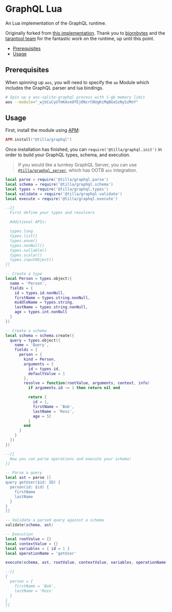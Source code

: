 # GraphQL Lua

An Lua implementation of the GraphQL runtime.

Originally forked from
[this implementation](https://github.com/tarantool/graphql). Thank you to [bjornbytes](https://github.com/bjornbytes/graphql-lua) and the [tarantool team](https://github.com/tarantool/graphql) for the fantastic work on the runtime, up until this point.

<!-- toc -->

- [Prerequisites](#prerequisites)
- [Usage](#usage)

<!-- tocstop -->

## Prerequisites

When spinning up `aos`, you will need to specify the `ao` Module which includes
the GraphQL parser and lua bindings.

```sh
# Spin up a aos-sqlite-graphql process with 1-gb memory limit
aos --module="_wjbCuCyUTmKAseOfEj0NzrCNUgKcMqBGaSzNySzMoY"
```

## Usage

First, install the module using [APM](https://apm.betteridea.dev/):

```lua
APM.install("@tilla/graphql")
```

Once installation has finished, you can `require('@tilla/graphql.init')` in order to
build your GraphQL types, schema, and execution.

> If you would like a turnkey GraphQL Server, you can use
> [`@tilla/graphql_server`](../server/), which has OOTB `aos` integration.

```lua
local parse = require('@tilla/graphql.parse')
local schema = require('@tilla/graphql.schema')
local types = require('@tilla/graphql.types')
local validate = require('@tilla/graphql.validate')
local execute = require('@tilla/graphql.execute')

--[[
  First define your types and resolvers

  Additional APIs:

  types.long
  types.list()
  types.enum()
  types.nonNull()
  types.nullable()
  types.scalar()
  types.inputObject()
]]

-- Create a type
local Person = types.object({
  name = 'Person',
  fields = {
    id = types.id.nonNull,
    firstName = types.string.nonNull,
    middleName = types.string,
    lastName = types.string.nonNull,
    age = types.int.nonNull
  }
})

-- Create a schema
local schema = schema.create({
  query = types.object({
    name = 'Query',
    fields = {
      person = {
        kind = Person,
        arguments = {
          id = types.id,
          defaultValue = 1
        },
        resolve = function(rootValue, arguments, context, info)
          if arguments.id ~= 1 then return nil end

          return {
            id = 1,
            firstName = 'Bob',
            lastName = 'Ross',
            age = 52
          }
        end
      }
    }
  })
})

--[[
  Now you can parse operations and execute your schema!
]]

-- Parse a query
local ast = parse [[
query getUser($id: ID) {
  person(id: $id) {
    firstName
    lastName
  }
}
]]

-- Validate a parsed query against a schema
validate(schema, ast)

-- Execution
local rootValue = {}
local contextValue = {}
local variables = { id = 1 }
local operationName = 'getUser'

execute(schema, ast, rootValue, contextValue, variables, operationName)

--[[
{
  person = {
    firstName = 'Bob',
    lastName = 'Ross'
  }
}
]]
```
